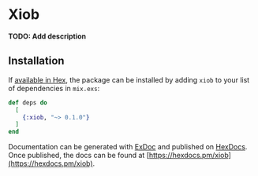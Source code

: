 # Xiob

**TODO: Add description**

## Installation

If [available in Hex](https://hex.pm/docs/publish), the package can be installed
by adding `xiob` to your list of dependencies in `mix.exs`:

```elixir
def deps do
  [
    {:xiob, "~> 0.1.0"}
  ]
end
```

Documentation can be generated with [ExDoc](https://github.com/elixir-lang/ex_doc)
and published on [HexDocs](https://hexdocs.pm). Once published, the docs can
be found at [https://hexdocs.pm/xiob](https://hexdocs.pm/xiob).


